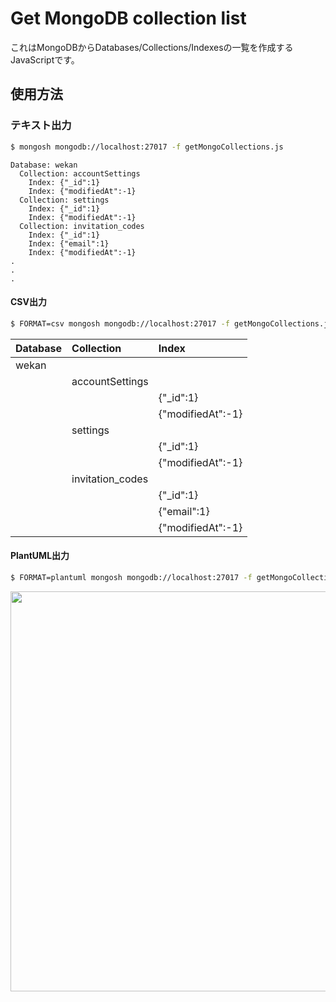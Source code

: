 # Get MongoDB collection list

これはMongoDBからDatabases/Collections/Indexesの一覧を作成するJavaScriptです。

## 使用方法

### テキスト出力

```sh
$ mongosh mongodb://localhost:27017 -f getMongoCollections.js
```
```text
Database: wekan
  Collection: accountSettings
    Index: {"_id":1}
    Index: {"modifiedAt":-1}
  Collection: settings
    Index: {"_id":1}
    Index: {"modifiedAt":-1}
  Collection: invitation_codes
    Index: {"_id":1}
    Index: {"email":1}
    Index: {"modifiedAt":-1}
.
.
.
```

#### CSV出力

```sh
$ FORMAT=csv mongosh mongodb://localhost:27017 -f getMongoCollections.js > output.csv
```

|Database|Collection|Index|
|:----|:----|:----|
|wekan| | |
| |accountSettings| |
| | |{"_id":1}|
| | |{"modifiedAt":-1}|
| |settings| |
| | |{"_id":1}|
| | |{"modifiedAt":-1}|
| |invitation_codes| |
| | |{"_id":1}|
| | |{"email":1}|
| | |{"modifiedAt":-1}|

#### PlantUML出力

```sh
$ FORMAT=plantuml mongosh mongodb://localhost:27017 -f getMongoCollections.js > output.puml
```

<img src="output.svg" width="640" />
